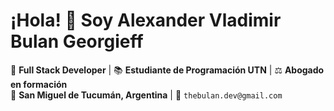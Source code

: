 # ¡Hola! 👋 Soy **Alexander Vladimir Bulan Georgieff** 

🚀 **Full Stack Developer** | 📚 **Estudiante de Programación UTN** | ⚖️ **Abogado en formación**  
📍 **San Miguel de Tucumán, Argentina** | 📧 `thebulan.dev@gmail.com`  

